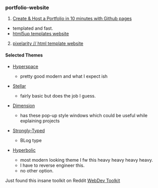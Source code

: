 ### portfolio-website

1) [Create & Host a Portfolio in 10 minutes with Github pages](https://www.youtube.com/watch?v=u-RLu_8kwA0)
  - templated and fast.
  - [html5up templates website](https://html5up.net/)

2) [pixelarity // html template website](https://pixelarity.com/)

  #### Selected Themes
  - [Hyperspace](https://html5up.net/hyperspace)
    - pretty good modern and what I expect ish
  
  - [Stellar](https://html5up.net/stellar)
    - fairly basic but does the job I guess.

  - [Dimension](https://html5up.net/dimension)
    - has these pop-up style windows which could be useful while explaining projects


  - [Strongly-Typed](https://html5up.net/strongly-typed)
    - BLog type


  - [Hyperbolic](https://pixelarity.com/hyperbolic)
    - most modern looking theme I fw this heavy heavy heavy heavy.
    - I have to reverse engineer this.
    - no other option.



Just found this insane toolkit on Reddit
[WebDev Toolkit](https://toolkit.addy.codes/)
